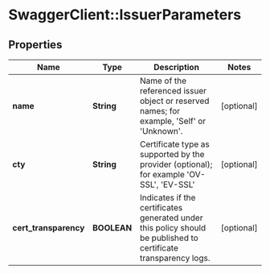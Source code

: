 # SwaggerClient::IssuerParameters

## Properties
Name | Type | Description | Notes
------------ | ------------- | ------------- | -------------
**name** | **String** | Name of the referenced issuer object or reserved names; for example, &#39;Self&#39; or &#39;Unknown&#39;. | [optional] 
**cty** | **String** | Certificate type as supported by the provider (optional); for example &#39;OV-SSL&#39;, &#39;EV-SSL&#39; | [optional] 
**cert_transparency** | **BOOLEAN** | Indicates if the certificates generated under this policy should be published to certificate transparency logs. | [optional] 


